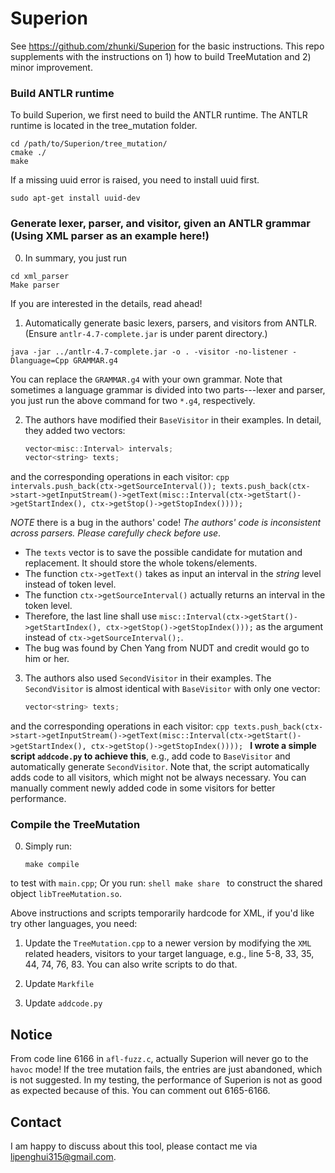 # Superion

See https://github.com/zhunki/Superion for the basic instructions. This repo supplements with the instructions on 1) how to build TreeMutation and 2) minor improvement.

### Build ANTLR runtime
To build Superion, we first need to build the ANTLR runtime. The ANTLR runtime is located in the tree_mutation folder.

```shell
cd /path/to/Superion/tree_mutation/
cmake ./
make
```
If a missing uuid error is raised, you need to install uuid first.
```shell
sudo apt-get install uuid-dev
```
### Generate lexer, parser, and visitor, given an ANTLR grammar (Using XML parser as an example here!)
0. In summary, you just run 
```shell
cd xml_parser
Make parser
```
If you are interested in the details, read ahead!

1. Automatically generate basic lexers, parsers, and visitors from ANTLR. (Ensure `antlr-4.7-complete.jar` is under parent directory.)
```
java -jar ../antlr-4.7-complete.jar -o . -visitor -no-listener -Dlanguage=Cpp GRAMMAR.g4 
```
You can replace the `GRAMMAR.g4` with your own grammar. Note that sometimes a language grammar is divided into two parts---lexer and parser, you just run the above command for two `*.g4`, respectively.

2. The authors have modified their `BaseVisitor` in their examples. In detail, they added two vectors:
    ```cpp
    vector<misc::Interval> intervals;
    vector<string> texts;
    ```
and the corresponding operations in each visitor:
    ```cpp
    intervals.push_back(ctx->getSourceInterval());
    texts.push_back(ctx->start->getInputStream()->getText(misc::Interval(ctx->getStart()->getStartIndex(), ctx->getStop()->getStopIndex())));
    ```

*NOTE* there is a bug in the authors' code! *The authors' code is inconsistent across parsers. Please carefully check before use*.
- The `texts` vector is to save the possible candidate for mutation and replacement. It should store the whole tokens/elements. 
- The function `ctx->getText()` takes as input an interval in the *string* level instead of token level.
- The function `ctx->getSourceInterval()` actually returns an interval in the token level. 
- Therefore, the last line shall use `misc::Interval(ctx->getStart()->getStartIndex(), ctx->getStop()->getStopIndex()));` as the argument instead of `ctx->getSourceInterval();`. 
- The bug was found by Chen Yang from NUDT and credit would go to him or her.

3. The authors also used `SecondVisitor` in their examples. The `SecondVisitor` is almost identical with `BaseVisitor` with only one vector:
    ```cpp
    vector<string> texts;
    ```
and the corresponding operations in each visitor:
    ```cpp
    texts.push_back(ctx->start->getInputStream()->getText(misc::Interval(ctx->getStart()->getStartIndex(), ctx->getStop()->getStopIndex())));
    ```
**I wrote a simple script `addcode.py` to achieve this**, e.g., add code to `BaseVisitor` and automatically generate `SecondVisitor`.
    Note that, the script automatically adds code to all visitors, which might not be always necessary. You can manually comment newly added code in some visitors for better performance.


### Compile the TreeMutation
0. Simply run:
    ```shell
    make compile
    ```
to test with `main.cpp`;
Or you run:
    ```shell
    make share
    ```
to construct the shared object `libTreeMutation.so`.

Above instructions and scripts temporarily hardcode for XML, if you'd like try other languages, you need:
1. Update the `TreeMutation.cpp` to a newer version by modifying the `XML` related headers, visitors to your target language, e.g., line 5-8, 33, 35, 44, 74, 76, 83. You can also write scripts to do that.

2. Update `Markfile`

3. Update `addcode.py`

## Notice
From code line 6166 in `afl-fuzz.c`, actually Superion will never go to the `havoc` mode! If the tree mutation fails, the entries are just abandoned, which is not suggested. In my testing, the performance of Superion is not as good as expected because of this. You can comment out 6165-6166.


## Contact
I am happy to discuss about this tool, please contact me via <lipenghui315@gmail.com>.
